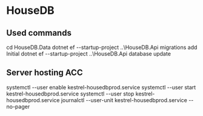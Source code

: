 # HouseDB

## Used commands
cd HouseDB.Data
dotnet ef --startup-project ..\HouseDB.Api migrations add Initial 
dotnet ef --startup-project ..\HouseDB.Api database update 

## Server hosting ACC
systemctl --user enable kestrel-housedbprod.service
systemctl --user start kestrel-housedbprod.service
systemctl --user stop kestrel-housedbprod.service
journalctl --user-unit kestrel-housedbprod.service --no-pager